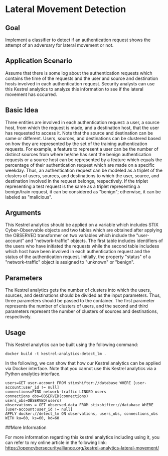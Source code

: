 # Lateral Movement Detection

## Goal

Implement a classifier to detect if an authentication request shows the attempt of an adversary for lateral movement or not.

## Application Scenario

Assume that there is some log about the authentication requests which contains the time of the requests and the user and source and destination hosts
involved in each authentication request. Security analysts can use this Kestrel analytics to analyze this information to see if the lateral movement has occurred.
  

## Basic Idea

Three entities are involved in each authentication request: a user, a source host, from which the request is made, and a destination host, that the user has requested to access it.
Note that the source and destination can be same or different. Users, sources, and destinations can be clustered based on how they are represented by the set of the training authentication
requests. For example, a feature to represent a user can be the number of distinct sources from where he/she has sent the benign authentication requests or a source host can be represented by
a feature which equals the percentage of their authentication request which are made on a specific weekday. Thus, an authentication request can be modeled as a triplet of the clusters
of users, sources, and destinations to which the user, source, and destination involved in the request belongs, respectively. If the triplet representing a test request is the same as a
triplet representing a benign/train request, it can be considered as "benign"; otherwise, it can be labeled as "malicious".

## Arguments

This Kestrel analytics should be applied on a variable which includes STIX Cyber-Observable objects and two tables which are obtained after applying the OBSERVED transformer on two variables which include the "user-account" and "network-traffic" objects. The first table includes identifiers of the users who have initiated the requests while the second table includess which host have been involved in each authentication request and the status of the authentication request. Initially, the property "status" of a "network-traffic" object is assigned to "unknown" or "benign". 


## Parameters

The Kestrel analytics gets the number of clusters into which the users, sources, and destinations should be divided as the input parameters. Thus, three parameters should be passed to
the container. The first parameter represents the number of clusters of users, and the second and third parameters represent the number of clusters of sources and destinations, respectively.


## Usage

This Kestrel analytics can be built using the following command:
```
docker build -t kestrel-analytics-detect_lm .
```
In the following, we can show that how our Kestrel analytics can be applied via Docker interface. Note that you cannot use this Kestrel analytics via a Python analytics interface. 
```
users=GET user-account FROM stixshifter://database WHERE [user-account:user_id != null]
connections=FIND network-traffic LINKED users
connections_obs=OBSERVED(connections)
users_obs=OBSERVED(users)
observations = GET observed-data FROM stixshifter://database WHERE [user-account:user_id != null]
APPLY docker://detect_lm ON observations, users_obs, connections_obs WITH ku=60, ks=60, kd=60
```

##More Information

For more information regarding this kestrel analytics including using it, you can refer to my online article in the following link:
https://opencybersecurityalliance.org/kestrel-analytics-lateral-movement/ 
